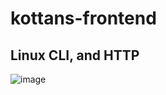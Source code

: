 # kottans-frontend

## Linux CLI, and HTTP
![image](https://user-images.githubusercontent.com/4815725/180658591-d5c4dd39-996b-4032-a218-1027203db6bd.png)

